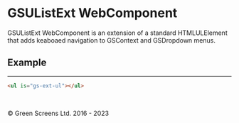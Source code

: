# GSUListExt WebComponent
 
GSUListExt WebComponent is an extension of a standard HTMLULElement that adds keaboaed navigation to GSContext and GSDropdown menus.
 
## Example
---
 
```html
<ul is="gs-ext-ul"></ul>
```

<br>

&copy; Green Screens Ltd. 2016 - 2023
